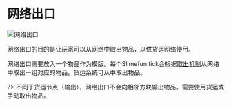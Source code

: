 # 网络出口

![网络出口](https://cdn.jsdelivr.net/gh/GuizhanCraft/Networks-Wiki/images/network-exporter.png ':size=25%')

网络出口的目的是让玩家可以从网络中取出物品，以供货运网络使用。

网络出口需要放入一个物品作为模版。每个Slimefun tick会根据[取出机制](./Network-Mechanism)从网络中取出一组对应的物品。货运系统可从中取出物品。

?> 不同于货运节点（输出），网络出口不会向相邻方块输出物品。需要使用货运或手动取出物品。
